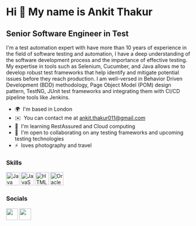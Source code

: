 Hi 👋 My name is Ankit Thakur
=============================

Senior Software Engineer in Test
--------------------------------

I'm a test automation expert with have more than 10 years of experience in the field of software testing and automation, I have a deep understanding of the software development process and the importance of effective testing. My expertise in tools such as Selenium, Cucumber, and Java allows me to develop robust test frameworks that help identify and mitigate potential issues before they reach production. I am well-versed in Behavior Driven Development (BDD) methodology, Page Object Model (POM) design pattern, TestNG, JUnit test frameworks and integrating them with CI/CD pipeline tools like Jenkins.

*   🌍  I'm based in London
*   ✉️  You can contact me at [ankit.thakur011@gmail.com](mailto:ankit.thakur011@gmail.com)
*   🧠  I'm learning RestAssured and Cloud computing
*   🤝  I'm open to collaborating on any testing frameworks and upcoming testing technologies
*   ⚡  loves photography and travel

### Skills 

<p align="left">
<a href="https://www.oracle.com/java/" target="_blank" rel="noreferrer"><img src="https://raw.githubusercontent.com/danielcranney/readme-generator/main/public/icons/skills/java-colored.svg" width="36" height="36" alt="Java" /></a>
<a href="https://developer.mozilla.org/en-US/docs/Web/JavaScript" target="_blank" rel="noreferrer"><img src="https://raw.githubusercontent.com/danielcranney/readme-generator/main/public/icons/skills/javascript-colored.svg" width="36" height="36" alt="JavaScript" /></a>
<a href="https://developer.mozilla.org/en-US/docs/Glossary/HTML5" target="_blank" rel="noreferrer"><img src="https://raw.githubusercontent.com/danielcranney/readme-generator/main/public/icons/skills/html5-colored.svg" width="36" height="36" alt="HTML5" /></a>
<a href="https://www.oracle.com/uk/index.html" target="_blank" rel="noreferrer"><img src="https://raw.githubusercontent.com/danielcranney/readme-generator/main/public/icons/skills/oracle-colored.svg" width="36" height="36" alt="Oracle" /></a>
</p>
                    
### Socials

<p align="left"> <a href="https://www.github.com/ankithakur011" target="_blank" rel="noreferrer"><img src="https://raw.githubusercontent.com/danielcranney/readme-generator/main/public/icons/socials/github-dark.svg" width="32" height="32" /></a> <a href="https://www.stackoverflow.com/users/9681909/ankit-thakur" target="_blank" rel="noreferrer"><img src="https://raw.githubusercontent.com/danielcranney/readme-generator/main/public/icons/socials/stackoverflow.svg" width="32" height="32" /></a></p>
